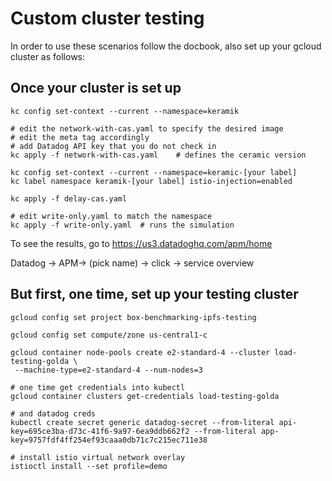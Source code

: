 # Custom cluster testing

In order to use these scenarios follow the docbook, also set up your gcloud cluster as follows:

## Once your cluster is set up

```
kc config set-context --current --namespace=keramik

# edit the network-with-cas.yaml to specify the desired image
# edit the meta tag accordingly
# add Datadog API key that you do not check in
kc apply -f network-with-cas.yaml    # defines the ceramic version

kc config set-context --current --namespace=keramic-[your label]
kc label namespace keramik-[your label] istio-injection=enabled

kc apply -f delay-cas.yaml

# edit write-only.yaml to match the namespace
kc apply -f write-only.yaml  # runs the simulation

```

To see the results, go to https://us3.datadoghq.com/apm/home

Datadog -> APM-> (pick name) -> click -> service overview


## But first, one time, set up your testing cluster

```
gcloud config set project box-benchmarking-ipfs-testing

gcloud config set compute/zone us-central1-c

gcloud container node-pools create e2-standard-4 --cluster load-testing-golda \
 --machine-type=e2-standard-4 --num-nodes=3

# one time get credentials into kubectl
gcloud container clusters get-credentials load-testing-golda

# and datadog creds
kubectl create secret generic datadog-secret --from-literal api-key=695ce3ba-d73c-41f6-9a97-6ea9ddb662f2 --from-literal app-key=9757fdf4ff254ef93caaa0db71c7c215ec711e38

# install istio virtual network overlay
istioctl install --set profile=demo

```
